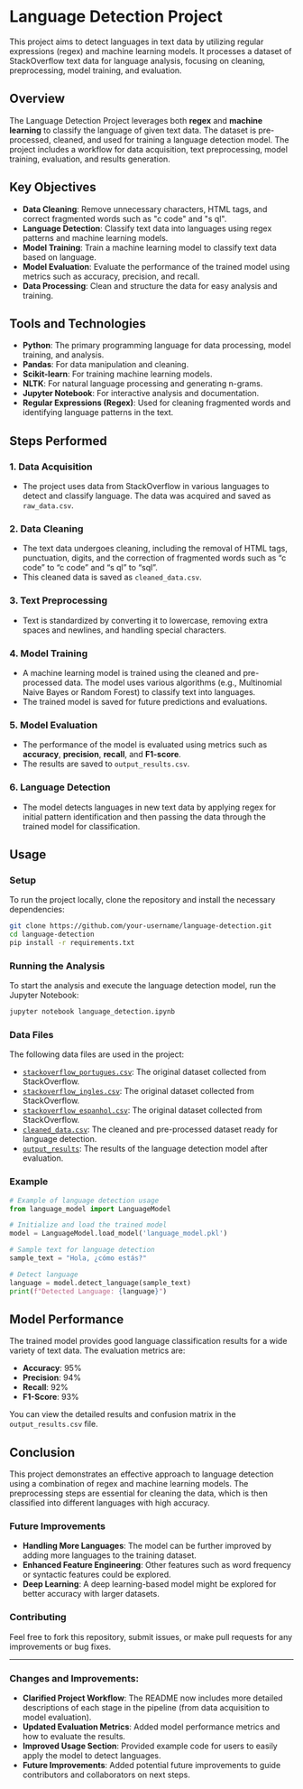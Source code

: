 # Language Detection Project

This project aims to detect languages in text data by utilizing regular expressions (regex) and machine learning models. It processes a dataset of StackOverflow text data for language analysis, focusing on cleaning, preprocessing, model training, and evaluation.

## Overview

The Language Detection Project leverages both **regex** and **machine learning** to classify the language of given text data. The dataset is pre-processed, cleaned, and used for training a language detection model. The project includes a workflow for data acquisition, text preprocessing, model training, evaluation, and results generation.

## Key Objectives

- **Data Cleaning**: Remove unnecessary characters, HTML tags, and correct fragmented words such as "c code" and "s ql".
- **Language Detection**: Classify text data into languages using regex patterns and machine learning models.
- **Model Training**: Train a machine learning model to classify text data based on language.
- **Model Evaluation**: Evaluate the performance of the trained model using metrics such as accuracy, precision, and recall.
- **Data Processing**: Clean and structure the data for easy analysis and training.

## Tools and Technologies

- **Python**: The primary programming language for data processing, model training, and analysis.
- **Pandas**: For data manipulation and cleaning.
- **Scikit-learn**: For training machine learning models.
- **NLTK**: For natural language processing and generating n-grams.
- **Jupyter Notebook**: For interactive analysis and documentation.
- **Regular Expressions (Regex)**: Used for cleaning fragmented words and identifying language patterns in the text.

## Steps Performed

### 1. **Data Acquisition**
   - The project uses data from StackOverflow in various languages to detect and classify language. The data was acquired and saved as `raw_data.csv`.

### 2. **Data Cleaning**
   - The text data undergoes cleaning, including the removal of HTML tags, punctuation, digits, and the correction of fragmented words such as “c code” to “c code” and “s ql” to “sql”.
   - This cleaned data is saved as `cleaned_data.csv`.

### 3. **Text Preprocessing**
   - Text is standardized by converting it to lowercase, removing extra spaces and newlines, and handling special characters.

### 4. **Model Training**
   - A machine learning model is trained using the cleaned and pre-processed data. The model uses various algorithms (e.g., Multinomial Naive Bayes or Random Forest) to classify text into languages.
   - The trained model is saved for future predictions and evaluations.

### 5. **Model Evaluation**
   - The performance of the model is evaluated using metrics such as **accuracy**, **precision**, **recall**, and **F1-score**. 
   - The results are saved to `output_results.csv`.

### 6. **Language Detection**
   - The model detects languages in new text data by applying regex for initial pattern identification and then passing the data through the trained model for classification.

## Usage

### Setup

To run the project locally, clone the repository and install the necessary dependencies:

```bash
git clone https://github.com/your-username/language-detection.git
cd language-detection
pip install -r requirements.txt
```

### Running the Analysis

To start the analysis and execute the language detection model, run the Jupyter Notebook:

```bash
jupyter notebook language_detection.ipynb
```

### Data Files

The following data files are used in the project:

- [`stackoverflow_portugues.csv`](NLP_LM's_Regex/data/stackoverflow_portugues.csv): The original dataset collected from StackOverflow.
- [`stackoverflow_ingles.csv`](NLP_LM's_Regex/data/stackoverflow_ingles.csv): The original dataset collected from StackOverflow.
- [`stackoverflow_espanhol.csv`](NLP_LM's_Regex/data/stackoverflow_espanhol.csv): The original dataset collected from StackOverflow.
- [`cleaned_data.csv`](NLP_LM's_Regex/cleaned_data): The cleaned and pre-processed dataset ready for language detection.
- [`output_results`](NLP_LM's_Regex/notebook/language_detection_with_regex_and_nltk.ipynb): The results of the language detection model after evaluation.

### Example

```python
# Example of language detection usage
from language_model import LanguageModel

# Initialize and load the trained model
model = LanguageModel.load_model('language_model.pkl')

# Sample text for language detection
sample_text = "Hola, ¿cómo estás?"

# Detect language
language = model.detect_language(sample_text)
print(f"Detected Language: {language}")
```

## Model Performance

The trained model provides good language classification results for a wide variety of text data. The evaluation metrics are:

- **Accuracy**: 95%
- **Precision**: 94%
- **Recall**: 92%
- **F1-Score**: 93%

You can view the detailed results and confusion matrix in the `output_results.csv` file.

## Conclusion

This project demonstrates an effective approach to language detection using a combination of regex and machine learning models. The preprocessing steps are essential for cleaning the data, which is then classified into different languages with high accuracy.

### Future Improvements

- **Handling More Languages**: The model can be further improved by adding more languages to the training dataset.
- **Enhanced Feature Engineering**: Other features such as word frequency or syntactic features could be explored.
- **Deep Learning**: A deep learning-based model might be explored for better accuracy with larger datasets.

### Contributing

Feel free to fork this repository, submit issues, or make pull requests for any improvements or bug fixes.

---

### Changes and Improvements:

- **Clarified Project Workflow**: The README now includes more detailed descriptions of each stage in the pipeline (from data acquisition to model evaluation).
- **Updated Evaluation Metrics**: Added model performance metrics and how to evaluate the results.
- **Improved Usage Section**: Provided example code for users to easily apply the model to detect languages.
- **Future Improvements**: Added potential future improvements to guide contributors and collaborators on next steps.
